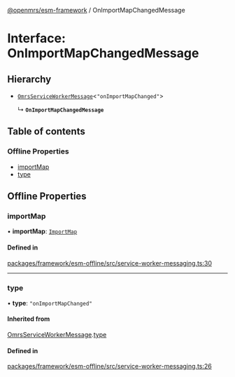 [@openmrs/esm-framework](../API.md) / OnImportMapChangedMessage

# Interface: OnImportMapChangedMessage

## Hierarchy

- [`OmrsServiceWorkerMessage`](OmrsServiceWorkerMessage.md)<``"onImportMapChanged"``\>

  ↳ **`OnImportMapChangedMessage`**

## Table of contents

### Offline Properties

- [importMap](OnImportMapChangedMessage.md#importmap)
- [type](OnImportMapChangedMessage.md#type)

## Offline Properties

### importMap

• **importMap**: [`ImportMap`](ImportMap.md)

#### Defined in

[packages/framework/esm-offline/src/service-worker-messaging.ts:30](https://github.com/mccarthyaaron/openmrs-esm-core/blob/main/packages/framework/esm-offline/src/service-worker-messaging.ts#L30)

___

### type

• **type**: ``"onImportMapChanged"``

#### Inherited from

[OmrsServiceWorkerMessage](OmrsServiceWorkerMessage.md).[type](OmrsServiceWorkerMessage.md#type)

#### Defined in

[packages/framework/esm-offline/src/service-worker-messaging.ts:26](https://github.com/mccarthyaaron/openmrs-esm-core/blob/main/packages/framework/esm-offline/src/service-worker-messaging.ts#L26)

